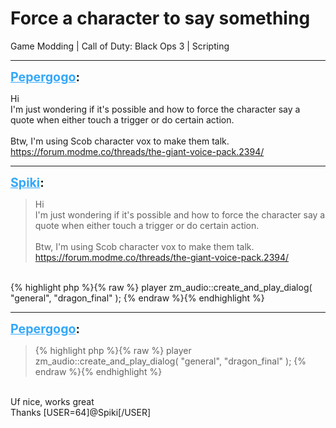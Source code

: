 # Force a character to say something
Game Modding | Call of Duty: Black Ops 3 | Scripting

---
<strong style="font-size: 1.4em;"><span style="text-decoration: underline;text-decoration-color: #34a7f9;"><span style="color:#34a7f9;">Pepergogo</span></span>:</strong>

<p>Hi<br />I&#39;m just wondering if it&#39;s possible and how to force the character say a quote when either touch a trigger or do certain action.<br /><br />Btw, I&#39;m using Scob character vox to make them talk. <br /><a href="https://forum.modme.co/threads/the-giant-voice-pack.2394/">https://forum.modme.co/threads/the-giant-voice-pack.2394/</a></p>

---
<strong style="font-size: 1.4em;"><span style="text-decoration: underline;text-decoration-color: #34a7f9;"><span style="color:#34a7f9;">Spiki</span></span>:</strong>

<p><blockquote>Hi<br />I&#39;m just wondering if it&#39;s possible and how to force the character say a quote when either touch a trigger or do certain action.<br /><br />Btw, I&#39;m using Scob character vox to make them talk.<br /><a href="https://forum.modme.co/threads/the-giant-voice-pack.2394/">https://forum.modme.co/threads/the-giant-voice-pack.2394/</a><br /></blockquote><br />{% highlight php %}{% raw %}
player zm_audio::create_and_play_dialog( "general", "dragon_final" );
{% endraw %}{% endhighlight %}
</p>

---
<strong style="font-size: 1.4em;"><span style="text-decoration: underline;text-decoration-color: #34a7f9;"><span style="color:#34a7f9;">Pepergogo</span></span>:</strong>

<p><blockquote>{% highlight php %}{% raw %}
player zm_audio::create_and_play_dialog( "general", "dragon_final" );
{% endraw %}{% endhighlight %}
</blockquote><br />Uf nice, works great<br />Thanks [USER=64]@Spiki[/USER]</p>
